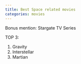 ```yaml
---
title: Best Space related movies
categories: movies
---
```


Bonus mention: Stargate TV Series

TOP 3:

1. Gravity
2. Interstellar 
3. Martian